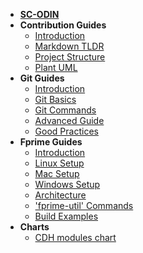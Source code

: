 <!-- markdownlint-disable MD041-->
- [**SC-ODIN**](README.md)
- **Contribution Guides**
	- [Introduction](/contribution-guide/index)
	- [Markdown TLDR](/contribution-guide/markdown-tldr)
	- [Project Structure](/contribution-guide/project-structure)
	- [Plant UML](/contribution-guide/plant-uml)
- **Git Guides**
	- [Introduction](/git-guide/index)
	- [Git Basics](/git-guide/basic-guide)
	- [Git Commands](/git-guide/git-commands)
	- [Advanced Guide](/git-guide/advanced-guide)
	- [Good Practices](/git-guide/good-practices)
- **Fprime Guides**
	- [Introduction](/fprime-guide/index)
	- [Linux Setup](/fprime-guide/setup-linux)
	- [Mac Setup](/fprime-guide/setup-mac)
	- [Windows Setup](/fprime-guide/setup-windows)
	- [Architecture](/fprime-guide/architecture)
	- ['fprime-util' Commands](/fprime-guide/commands.md)
	- [Build Examples](/fprime-guide/build-example)
- **Charts**
	- [CDH modules chart](/charts/cdh-modules-chart)